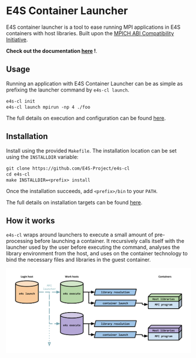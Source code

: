 # E4S Container Launcher

E4S container launcher is a tool to ease running MPI applications in E4S containers with host libraries. Built upon the [MPICH ABI Compatibility Initiative](https://www.mpich.org/abi/).

__Check out the documentation [here](https://e4s-project.github.io/e4s-cl/) !__. 

## Usage

Running an application with E4S Container Launcher can be as simple as prefixing the launcher command by `e4s-cl launch`.

```
e4s-cl init
e4s-cl launch mpirun -np 4 ./foo
```

The full details on execution and configuration can be found [here](https://e4s-project.github.io/e4s-cl/quickstart.html).

## Installation

Install using the provided `Makefile`. The installation location can be set using the `INSTALLDIR` variable:

```
git clone https://github.com/E4S-Project/e4s-cl
cd e4s-cl
make INSTALLDIR=<prefix> install
```

Once the installation succeeds, add `<prefix>/bin` to your `PATH`.

The full details on installation targets can be found [here](https://e4s-project.github.io/e4s-cl/installation.html).

## How it works

`e4s-cl` wraps around launchers to execute a small amount of pre-processing before launching a container.
It recursively calls itself with the launcher used by the user before executing the command, analyses the library environment from the host, and uses on the container technology to bind the necessary files and libraries in the guest container.

![structure](https://github.com/E4S-Project/e4s-cl/raw/master/assets/images/e4scl_structure.png)
